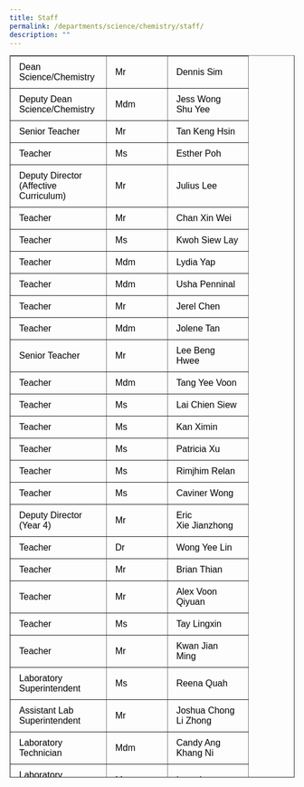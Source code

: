```yaml
---
title: Staff
permalink: /departments/science/chemistry/staff/
description: ""
---
```

<table width="727" border="1" style="box-sizing: border-box; border-collapse: collapse; min-width: 500px; margin-top: 0px; color: #000000; font-family: Arial, sans-serif; font-size: 16px; font-style: normal; font-variant-ligatures: normal; font-variant-caps: normal; font-weight: 400; letter-spacing: normal; orphans: 2; text-align: start; text-transform: none; white-space: normal; widows: 2; word-spacing: 0px; -webkit-text-stroke-width: 0px; text-decoration-thickness: initial; text-decoration-style: initial; text-decoration-color: initial; height: 1276px;">
<tbody style="box-sizing: border-box; margin-top: 0px;">
<tr style="box-sizing: border-box; margin-top: 0px; height: 8.29px;">
<td style="box-sizing: border-box; border-collapse: collapse; padding: 10px 15px; line-height: 18px; margin-top: 0px; width: 169.94px; height: 8.29px;"><span style="box-sizing: border-box; margin-top: 0px; font-family: helvetica, arial, sans-serif;">Dean Science/Chemistry</span></td>
<td style="box-sizing: border-box; border-collapse: collapse; padding: 10px 15px; line-height: 18px; width: 107.94px; height: 8.29px;"><span style="box-sizing: border-box; margin-top: 0px; font-family: helvetica, arial, sans-serif;">Mr</span></td>
<td style="box-sizing: border-box; border-collapse: collapse; padding: 10px 15px; line-height: 18px; width: 142.67px; height: 8.29px;"><span style="box-sizing: border-box; margin-top: 0px; font-family: helvetica, arial, sans-serif;">Dennis Sim</span></td>
</tr>
<tr style="box-sizing: border-box; height: 24px;">
<td style="box-sizing: border-box; border-collapse: collapse; padding: 10px 15px; line-height: 18px; margin-top: 0px; width: 169.94px; height: 24px;"><span style="box-sizing: border-box; margin-top: 0px; font-family: helvetica, arial, sans-serif;">Deputy Dean Science/Chemistry</span></td>
<td style="box-sizing: border-box; border-collapse: collapse; padding: 10px 15px; line-height: 18px; width: 107.94px; height: 24px;"><span style="box-sizing: border-box; margin-top: 0px; font-family: helvetica, arial, sans-serif;">Mdm</span></td>
<td style="box-sizing: border-box; border-collapse: collapse; padding: 10px 15px; line-height: 18px; width: 142.67px; height: 24px;"><span style="box-sizing: border-box; margin-top: 0px; font-family: helvetica, arial, sans-serif;">Jess Wong Shu Yee</span></td>
</tr>
<tr style="box-sizing: border-box; height: 24px;">
<td style="box-sizing: border-box; border-collapse: collapse; padding: 10px 15px; line-height: 18px; margin-top: 0px; width: 169.94px; height: 24px;"><span style="box-sizing: border-box; margin-top: 0px; font-family: helvetica, arial, sans-serif;">Senior Teacher</span></td>
<td style="box-sizing: border-box; border-collapse: collapse; padding: 10px 15px; line-height: 18px; width: 107.94px; height: 24px;"><span style="box-sizing: border-box; margin-top: 0px; font-family: helvetica, arial, sans-serif;">Mr</span></td>
<td style="box-sizing: border-box; border-collapse: collapse; padding: 10px 15px; line-height: 18px; width: 142.67px; height: 24px;"><span style="box-sizing: border-box; margin-top: 0px; font-family: helvetica, arial, sans-serif;">Tan Keng Hsin</span></td>
</tr>
<tr style="box-sizing: border-box; height: 24px;">
<td style="box-sizing: border-box; border-collapse: collapse; padding: 10px 15px; line-height: 18px; margin-top: 0px; width: 169.94px; height: 24px;"><span style="box-sizing: border-box; margin-top: 0px; font-family: helvetica, arial, sans-serif;">Teacher</span></td>
<td style="box-sizing: border-box; border-collapse: collapse; padding: 10px 15px; line-height: 18px; width: 107.94px; height: 24px;"><span style="box-sizing: border-box; margin-top: 0px; font-family: helvetica, arial, sans-serif;">Ms</span></td>
<td style="box-sizing: border-box; border-collapse: collapse; padding: 10px 15px; line-height: 18px; width: 142.67px; height: 24px;"><span style="box-sizing: border-box; margin-top: 0px; font-family: helvetica, arial, sans-serif;">Esther Poh</span></td>
</tr>
<tr style="box-sizing: border-box; height: 24px;">
<td style="box-sizing: border-box; border-collapse: collapse; padding: 10px 15px; line-height: 18px; margin-top: 0px; width: 169.94px; height: 24px;"><span style="box-sizing: border-box; margin-top: 0px; font-family: helvetica, arial, sans-serif;">Deputy Director (Affective Curriculum)</span></td>
<td style="box-sizing: border-box; border-collapse: collapse; padding: 10px 15px; line-height: 18px; width: 107.94px; height: 24px;"><span style="box-sizing: border-box; margin-top: 0px; font-family: helvetica, arial, sans-serif;">Mr</span></td>
<td style="box-sizing: border-box; border-collapse: collapse; padding: 10px 15px; line-height: 18px; width: 142.67px; height: 24px;"><span style="box-sizing: border-box; margin-top: 0px; font-family: helvetica, arial, sans-serif;">Julius Lee</span></td>
</tr>
<tr style="box-sizing: border-box; height: 24px;">
<td style="box-sizing: border-box; border-collapse: collapse; padding: 10px 15px; line-height: 18px; margin-top: 0px; width: 169.94px; height: 24px;"><span style="box-sizing: border-box; margin-top: 0px; font-family: helvetica, arial, sans-serif;">Teacher</span></td>
<td style="box-sizing: border-box; border-collapse: collapse; padding: 10px 15px; line-height: 18px; width: 107.94px; height: 24px;"><span style="box-sizing: border-box; margin-top: 0px; font-family: helvetica, arial, sans-serif;">Mr</span></td>
<td style="box-sizing: border-box; border-collapse: collapse; padding: 10px 15px; line-height: 18px; width: 142.67px; height: 24px;"><span style="box-sizing: border-box; margin-top: 0px; font-family: helvetica, arial, sans-serif;">Chan Xin Wei</span></td>
</tr>
<tr style="box-sizing: border-box; height: 24px;">
<td style="box-sizing: border-box; border-collapse: collapse; padding: 10px 15px; line-height: 18px; margin-top: 0px; width: 169.94px; height: 24px;"><span style="box-sizing: border-box; margin-top: 0px; font-family: helvetica, arial, sans-serif;">Teacher</span></td>
<td style="box-sizing: border-box; border-collapse: collapse; padding: 10px 15px; line-height: 18px; width: 107.94px; height: 24px;"><span style="box-sizing: border-box; margin-top: 0px; font-family: helvetica, arial, sans-serif;">Ms</span></td>
<td style="box-sizing: border-box; border-collapse: collapse; padding: 10px 15px; line-height: 18px; width: 142.67px; height: 24px;"><span style="box-sizing: border-box; margin-top: 0px; font-family: helvetica, arial, sans-serif;">Kwoh Siew Lay</span></td>
</tr>
<tr style="box-sizing: border-box; height: 24px;">
<td style="box-sizing: border-box; border-collapse: collapse; padding: 10px 15px; line-height: 18px; margin-top: 0px; width: 169.94px; height: 24px;"><span style="box-sizing: border-box; margin-top: 0px; font-family: helvetica, arial, sans-serif;">Teacher</span></td>
<td style="box-sizing: border-box; border-collapse: collapse; padding: 10px 15px; line-height: 18px; width: 107.94px; height: 24px;"><span style="box-sizing: border-box; margin-top: 0px; font-family: helvetica, arial, sans-serif;">Mdm</span></td>
<td style="box-sizing: border-box; border-collapse: collapse; padding: 10px 15px; line-height: 18px; width: 142.67px; height: 24px;"><span style="box-sizing: border-box; margin-top: 0px; font-family: helvetica, arial, sans-serif;">Lydia Yap</span></td>
</tr>
<tr style="box-sizing: border-box; height: 24px;">
<td style="box-sizing: border-box; border-collapse: collapse; padding: 10px 15px; line-height: 18px; margin-top: 0px; width: 169.94px; height: 24px;"><span style="box-sizing: border-box; margin-top: 0px; font-family: helvetica, arial, sans-serif;">Teacher</span></td>
<td style="box-sizing: border-box; border-collapse: collapse; padding: 10px 15px; line-height: 18px; width: 107.94px; height: 24px;"><span style="box-sizing: border-box; margin-top: 0px; font-family: helvetica, arial, sans-serif;">Mdm</span></td>
<td style="box-sizing: border-box; border-collapse: collapse; padding: 10px 15px; line-height: 18px; width: 142.67px; height: 24px;"><span style="box-sizing: border-box; margin-top: 0px; font-family: helvetica, arial, sans-serif;">Usha Penninal</span></td>
</tr>
<tr style="box-sizing: border-box; height: 24px;">
<td style="box-sizing: border-box; border-collapse: collapse; padding: 10px 15px; line-height: 18px; margin-top: 0px; width: 169.94px; height: 24px;"><span style="box-sizing: border-box; margin-top: 0px; font-family: helvetica, arial, sans-serif;">Teacher</span></td>
<td style="box-sizing: border-box; border-collapse: collapse; padding: 10px 15px; line-height: 18px; width: 107.94px; height: 24px;"><span style="box-sizing: border-box; margin-top: 0px; font-family: helvetica, arial, sans-serif;">Mr</span></td>
<td style="box-sizing: border-box; border-collapse: collapse; padding: 10px 15px; line-height: 18px; width: 142.67px; height: 24px;"><span style="box-sizing: border-box; margin-top: 0px; font-family: helvetica, arial, sans-serif;">Jerel Chen</span></td>
</tr>
<tr style="box-sizing: border-box; height: 24px;">
<td style="box-sizing: border-box; border-collapse: collapse; padding: 10px 15px; line-height: 18px; margin-top: 0px; width: 169.94px; height: 24px;"><span style="box-sizing: border-box; margin-top: 0px; font-family: helvetica, arial, sans-serif;">Teacher</span></td>
<td style="box-sizing: border-box; border-collapse: collapse; padding: 10px 15px; line-height: 18px; width: 107.94px; height: 24px;"><span style="box-sizing: border-box; margin-top: 0px; font-family: helvetica, arial, sans-serif;">Mdm</span></td>
<td style="box-sizing: border-box; border-collapse: collapse; padding: 10px 15px; line-height: 18px; width: 142.67px; height: 24px;"><span style="box-sizing: border-box; margin-top: 0px; font-family: helvetica, arial, sans-serif;">Jolene Tan</span></td>
</tr>
<tr style="box-sizing: border-box; height: 24px;">
<td style="box-sizing: border-box; border-collapse: collapse; padding: 10px 15px; line-height: 18px; margin-top: 0px; width: 169.94px; height: 24px;"><span style="box-sizing: border-box; margin-top: 0px; font-family: helvetica, arial, sans-serif;">Senior Teacher</span></td>
<td style="box-sizing: border-box; border-collapse: collapse; padding: 10px 15px; line-height: 18px; width: 107.94px; height: 24px;"><span style="box-sizing: border-box; margin-top: 0px; font-family: helvetica, arial, sans-serif;">Mr</span></td>
<td style="box-sizing: border-box; border-collapse: collapse; padding: 10px 15px; line-height: 18px; width: 142.67px; height: 24px;"><span style="box-sizing: border-box; margin-top: 0px; font-family: helvetica, arial, sans-serif;">Lee Beng Hwee</span></td>
</tr>
<tr style="box-sizing: border-box; height: 24px;">
<td style="box-sizing: border-box; border-collapse: collapse; padding: 10px 15px; line-height: 18px; margin-top: 0px; width: 169.94px; height: 24px;"><span style="box-sizing: border-box; margin-top: 0px; font-family: helvetica, arial, sans-serif;">Teacher</span></td>
<td style="box-sizing: border-box; border-collapse: collapse; padding: 10px 15px; line-height: 18px; width: 107.94px; height: 24px;"><span style="box-sizing: border-box; margin-top: 0px; font-family: helvetica, arial, sans-serif;">Mdm</span></td>
<td style="box-sizing: border-box; border-collapse: collapse; padding: 10px 15px; line-height: 18px; width: 142.67px; height: 24px;"><span style="box-sizing: border-box; margin-top: 0px; font-family: helvetica, arial, sans-serif;">Tang Yee Voon</span></td>
</tr>
<tr style="box-sizing: border-box; height: 24px;">
<td style="box-sizing: border-box; border-collapse: collapse; padding: 10px 15px; line-height: 18px; margin-top: 0px; width: 169.94px; height: 24px;"><span style="box-sizing: border-box; margin-top: 0px; font-family: helvetica, arial, sans-serif;">Teacher</span></td>
<td style="box-sizing: border-box; border-collapse: collapse; padding: 10px 15px; line-height: 18px; width: 107.94px; height: 24px;"><span style="box-sizing: border-box; margin-top: 0px; font-family: helvetica, arial, sans-serif;">Ms</span></td>
<td style="box-sizing: border-box; border-collapse: collapse; padding: 10px 15px; line-height: 18px; width: 142.67px; height: 24px;"><span style="box-sizing: border-box; margin-top: 0px; font-family: helvetica, arial, sans-serif;">Lai Chien Siew</span></td>
</tr>
<tr style="box-sizing: border-box; height: 24px;">
<td style="box-sizing: border-box; border-collapse: collapse; padding: 10px 15px; line-height: 18px; margin-top: 0px; width: 169.94px; height: 24px;"><span style="box-sizing: border-box; margin-top: 0px; font-family: helvetica, arial, sans-serif;">Teacher</span></td>
<td style="box-sizing: border-box; border-collapse: collapse; padding: 10px 15px; line-height: 18px; width: 107.94px; height: 24px;"><span style="box-sizing: border-box; margin-top: 0px; font-family: helvetica, arial, sans-serif;">Ms</span></td>
<td style="box-sizing: border-box; border-collapse: collapse; padding: 10px 15px; line-height: 18px; width: 142.67px; height: 24px;"><span style="box-sizing: border-box; margin-top: 0px; font-family: helvetica, arial, sans-serif;">Kan Ximin</span></td>
</tr>
<tr style="box-sizing: border-box; height: 24px;">
<td style="box-sizing: border-box; border-collapse: collapse; padding: 10px 15px; line-height: 18px; margin-top: 0px; width: 169.94px; height: 24px;"><span style="box-sizing: border-box; margin-top: 0px; font-family: helvetica, arial, sans-serif;">Teacher</span></td>
<td style="box-sizing: border-box; border-collapse: collapse; padding: 10px 15px; line-height: 18px; width: 107.94px; height: 24px;"><span style="box-sizing: border-box; margin-top: 0px; font-family: helvetica, arial, sans-serif;">Ms</span></td>
<td style="box-sizing: border-box; border-collapse: collapse; padding: 10px 15px; line-height: 18px; width: 142.67px; height: 24px;"><span style="box-sizing: border-box; margin-top: 0px; font-family: helvetica, arial, sans-serif;">Patricia Xu</span></td>
</tr>
<tr style="box-sizing: border-box; height: 24px;">
<td style="box-sizing: border-box; border-collapse: collapse; padding: 10px 15px; line-height: 18px; margin-top: 0px; width: 169.94px; height: 24px;"><span style="box-sizing: border-box; margin-top: 0px; font-family: helvetica, arial, sans-serif;">Teacher</span></td>
<td style="box-sizing: border-box; border-collapse: collapse; padding: 10px 15px; line-height: 18px; width: 107.94px; height: 24px;"><span style="box-sizing: border-box; margin-top: 0px; font-family: helvetica, arial, sans-serif;">Ms</span></td>
<td style="box-sizing: border-box; border-collapse: collapse; padding: 10px 15px; line-height: 18px; width: 142.67px; height: 24px;"><span style="box-sizing: border-box; margin-top: 0px; font-family: helvetica, arial, sans-serif;">Rimjhim Relan</span></td>
</tr>
<tr style="box-sizing: border-box; height: 24px;">
<td style="box-sizing: border-box; border-collapse: collapse; padding: 10px 15px; line-height: 18px; margin-top: 0px; width: 169.94px; height: 24px;"><span style="box-sizing: border-box; margin-top: 0px; font-family: helvetica, arial, sans-serif;">Teacher</span></td>
<td style="box-sizing: border-box; border-collapse: collapse; padding: 10px 15px; line-height: 18px; width: 107.94px; height: 24px;"><span style="box-sizing: border-box; margin-top: 0px; font-family: helvetica, arial, sans-serif;">Ms</span></td>
<td style="box-sizing: border-box; border-collapse: collapse; padding: 10px 15px; line-height: 18px; width: 142.67px; height: 24px;"><span style="box-sizing: border-box; margin-top: 0px; font-family: helvetica, arial, sans-serif;">Caviner Wong</span></td>
</tr>
<tr style="box-sizing: border-box; height: 24px;">
<td style="box-sizing: border-box; border-collapse: collapse; padding: 10px 15px; line-height: 18px; margin-top: 0px; width: 169.94px; height: 24px;"><span style="box-sizing: border-box; margin-top: 0px; font-family: helvetica, arial, sans-serif;">Deputy Director (Year 4)</span></td>
<td style="box-sizing: border-box; border-collapse: collapse; padding: 10px 15px; line-height: 18px; width: 107.94px; height: 24px;"><span style="box-sizing: border-box; margin-top: 0px; font-family: helvetica, arial, sans-serif;">Mr</span></td>
<td style="box-sizing: border-box; border-collapse: collapse; padding: 10px 15px; line-height: 18px; width: 142.67px; height: 24px;"><span style="box-sizing: border-box; margin-top: 0px; font-family: helvetica, arial, sans-serif;">Eric Xie&nbsp;Jianzhong</span></td>
</tr>
<tr style="box-sizing: border-box; height: 24px;">
<td style="box-sizing: border-box; border-collapse: collapse; padding: 10px 15px; line-height: 18px; margin-top: 0px; width: 169.94px; height: 24px;"><span style="box-sizing: border-box; margin-top: 0px; font-family: helvetica, arial, sans-serif;">Teacher</span></td>
<td style="box-sizing: border-box; border-collapse: collapse; padding: 10px 15px; line-height: 18px; width: 107.94px; height: 24px;"><span style="box-sizing: border-box; margin-top: 0px; font-family: helvetica, arial, sans-serif;">Dr</span></td>
<td style="box-sizing: border-box; border-collapse: collapse; padding: 10px 15px; line-height: 18px; width: 142.67px; height: 24px;"><span style="box-sizing: border-box; margin-top: 0px; font-family: helvetica, arial, sans-serif;">Wong Yee Lin</span></td>
</tr>
<tr style="box-sizing: border-box; height: 24px;">
<td style="box-sizing: border-box; border-collapse: collapse; padding: 10px 15px; line-height: 18px; margin-top: 0px; width: 169.94px; height: 24px;"><span style="box-sizing: border-box; margin-top: 0px; font-family: helvetica, arial, sans-serif;">Teacher</span></td>
<td style="box-sizing: border-box; border-collapse: collapse; padding: 10px 15px; line-height: 18px; width: 107.94px; height: 24px;"><span style="box-sizing: border-box; margin-top: 0px; font-family: helvetica, arial, sans-serif;">Mr</span></td>
<td style="box-sizing: border-box; border-collapse: collapse; padding: 10px 15px; line-height: 18px; width: 142.67px; height: 24px;"><span style="box-sizing: border-box; margin-top: 0px; font-family: helvetica, arial, sans-serif;">Brian Thian</span></td>
</tr>
<tr style="box-sizing: border-box; height: 24px;">
<td style="box-sizing: border-box; border-collapse: collapse; padding: 10px 15px; line-height: 18px; margin-top: 0px; width: 169.94px; height: 24px;"><span style="box-sizing: border-box; margin-top: 0px; font-family: helvetica, arial, sans-serif;">Teacher</span></td>
<td style="box-sizing: border-box; border-collapse: collapse; padding: 10px 15px; line-height: 18px; width: 107.94px; height: 24px;"><span style="box-sizing: border-box; margin-top: 0px; font-family: helvetica, arial, sans-serif;">Mr</span></td>
<td style="box-sizing: border-box; border-collapse: collapse; padding: 10px 15px; line-height: 18px; width: 142.67px; height: 24px;"><span style="box-sizing: border-box; margin-top: 0px; font-family: helvetica, arial, sans-serif;">Alex Voon Qiyuan</span></td>
</tr>
<tr style="box-sizing: border-box; height: 24px;">
<td style="box-sizing: border-box; border-collapse: collapse; padding: 10px 15px; line-height: 18px; margin-top: 0px; width: 169.94px; height: 24px;"><span style="box-sizing: border-box; margin-top: 0px; font-family: helvetica, arial, sans-serif;">Teacher</span></td>
<td style="box-sizing: border-box; border-collapse: collapse; padding: 10px 15px; line-height: 18px; width: 107.94px; height: 24px;"><span style="box-sizing: border-box; margin-top: 0px; font-family: helvetica, arial, sans-serif;">Ms </span></td>
<td style="box-sizing: border-box; border-collapse: collapse; padding: 10px 15px; line-height: 18px; width: 142.67px; height: 24px;"><span style="box-sizing: border-box; margin-top: 0px; font-family: helvetica, arial, sans-serif;">Tay Lingxin</span></td>
</tr>
<tr style="box-sizing: border-box; height: 24px;">
<td style="box-sizing: border-box; border-collapse: collapse; padding: 10px 15px; line-height: 18px; margin-top: 0px; width: 169.94px; height: 24px;"><span style="box-sizing: border-box; margin-top: 0px; font-family: helvetica, arial, sans-serif;">Teacher</span></td>
<td style="box-sizing: border-box; border-collapse: collapse; padding: 10px 15px; line-height: 18px; width: 107.94px; height: 24px;"><span style="box-sizing: border-box; margin-top: 0px; font-family: helvetica, arial, sans-serif;">Mr </span></td>
<td style="box-sizing: border-box; border-collapse: collapse; padding: 10px 15px; line-height: 18px; width: 142.67px; height: 24px;"><span style="box-sizing: border-box; margin-top: 0px; font-family: helvetica, arial, sans-serif;">Kwan Jian Ming</span></td>
</tr>
<tr style="box-sizing: border-box; height: 24px;">
<td style="box-sizing: border-box; border-collapse: collapse; padding: 10px 15px; line-height: 18px; margin-top: 0px; width: 169.94px; height: 24px;"><span style="box-sizing: border-box; margin-top: 0px; font-family: helvetica, arial, sans-serif;">Laboratory Superintendent</span></td>
<td style="box-sizing: border-box; border-collapse: collapse; padding: 10px 15px; line-height: 18px; width: 107.94px; height: 24px;"><span style="box-sizing: border-box; margin-top: 0px; font-family: helvetica, arial, sans-serif;">Ms</span></td>
<td style="box-sizing: border-box; border-collapse: collapse; padding: 10px 15px; line-height: 18px; width: 142.67px; height: 24px;"><span style="box-sizing: border-box; margin-top: 0px; font-family: helvetica, arial, sans-serif;">Reena Quah</span></td>
</tr>
<tr style="box-sizing: border-box; height: 24px;">
<td style="box-sizing: border-box; border-collapse: collapse; padding: 10px 15px; line-height: 18px; margin-top: 0px; width: 169.94px; height: 24px;"><span style="box-sizing: border-box; margin-top: 0px; font-family: helvetica, arial, sans-serif;">Assistant Lab Superintendent</span></td>
<td style="box-sizing: border-box; border-collapse: collapse; padding: 10px 15px; line-height: 18px; width: 107.94px; height: 24px;"><span style="box-sizing: border-box; margin-top: 0px; font-family: helvetica, arial, sans-serif;">Mr</span></td>
<td style="box-sizing: border-box; border-collapse: collapse; padding: 10px 15px; line-height: 18px; width: 142.67px; height: 24px;"><span style="box-sizing: border-box; margin-top: 0px; font-family: helvetica, arial, sans-serif;">Joshua Chong Li Zhong</span></td>
</tr>
<tr style="box-sizing: border-box; height: 24px;">
<td style="box-sizing: border-box; border-collapse: collapse; padding: 10px 15px; line-height: 18px; margin-top: 0px; width: 169.94px; height: 24px;"><span style="box-sizing: border-box; margin-top: 0px; font-family: helvetica, arial, sans-serif;">Laboratory Technician</span></td>
<td style="box-sizing: border-box; border-collapse: collapse; padding: 10px 15px; line-height: 18px; width: 107.94px; height: 24px;"><span style="box-sizing: border-box; margin-top: 0px; font-family: helvetica, arial, sans-serif;">Mdm</span></td>
<td style="box-sizing: border-box; border-collapse: collapse; padding: 10px 15px; line-height: 18px; width: 142.67px; height: 24px;"><span style="box-sizing: border-box; margin-top: 0px; font-family: helvetica, arial, sans-serif;">Candy Ang Khang Ni</span></td>
</tr>
<tr style="box-sizing: border-box; height: 24px;">
<td style="box-sizing: border-box; border-collapse: collapse; padding: 10px 15px; line-height: 18px; margin-top: 0px; width: 169.94px; height: 24px;"><span style="box-sizing: border-box; margin-top: 0px; font-family: helvetica, arial, sans-serif;">Laboratory Technician</span></td>
<td style="box-sizing: border-box; border-collapse: collapse; padding: 10px 15px; line-height: 18px; width: 107.94px; height: 24px;"><span style="box-sizing: border-box; margin-top: 0px; font-family: helvetica, arial, sans-serif;">Ms</span></td>
<td style="box-sizing: border-box; border-collapse: collapse; padding: 10px 15px; line-height: 18px; width: 142.67px; height: 24px;"><span style="box-sizing: border-box; margin-top: 0px; font-family: helvetica, arial, sans-serif;">Irene Law</span></td>
</tr>
<tr style="box-sizing: border-box; height: 24px;">
<td style="box-sizing: border-box; border-collapse: collapse; padding: 10px 15px; line-height: 18px; margin-top: 0px; width: 169.94px; height: 24px;"><span style="box-sizing: border-box; margin-top: 0px; font-family: helvetica, arial, sans-serif;">Laboratory Technician</span></td>
<td style="box-sizing: border-box; border-collapse: collapse; padding: 10px 15px; line-height: 18px; width: 107.94px; height: 24px;"><span style="box-sizing: border-box; margin-top: 0px; font-family: helvetica, arial, sans-serif;">Mdm</span></td>
<td style="box-sizing: border-box; border-collapse: collapse; padding: 10px 15px; line-height: 18px; width: 142.67px; height: 24px;"><span style="box-sizing: border-box; margin-top: 0px; font-family: helvetica, arial, sans-serif;">Wong Huan Ling</span></td>
</tr>
<tr style="box-sizing: border-box; height: 24px;">
<td style="box-sizing: border-box; border-collapse: collapse; padding: 10px 15px; line-height: 18px; margin-top: 0px; width: 169.94px; height: 24px;"><span style="box-sizing: border-box; margin-top: 0px; font-family: helvetica, arial, sans-serif;">Laboratory Technician&nbsp;</span></td>
<td style="box-sizing: border-box; border-collapse: collapse; padding: 10px 15px; line-height: 18px; width: 107.94px; height: 24px;"><span style="box-sizing: border-box; margin-top: 0px; font-family: helvetica, arial, sans-serif;">Mr </span></td>
<td style="box-sizing: border-box; border-collapse: collapse; padding: 10px 15px; line-height: 18px; width: 142.67px; height: 24px;"><span style="box-sizing: border-box; margin-top: 0px; font-family: helvetica, arial, sans-serif;">Goh Ying Zheng</span></td>
</tr>
<tr style="box-sizing: border-box; height: 24px;">
<td style="box-sizing: border-box; border-collapse: collapse; padding: 10px 15px; line-height: 18px; margin-top: 0px; width: 169.94px; height: 24px;"><span style="box-sizing: border-box; margin-top: 0px; font-family: helvetica, arial, sans-serif;">Asst Laboratory Technician</span></td>
<td style="box-sizing: border-box; border-collapse: collapse; padding: 10px 15px; line-height: 18px; width: 107.94px; height: 24px;"><span style="box-sizing: border-box; margin-top: 0px; font-family: helvetica, arial, sans-serif;">Mdm</span></td>
<td style="box-sizing: border-box; border-collapse: collapse; padding: 10px 15px; line-height: 18px; width: 142.67px; height: 24px;"><span style="box-sizing: border-box; margin-top: 0px; font-family: helvetica, arial, sans-serif;">Sakuntala Devi</span></td>
</tr>
</tbody>
</table>